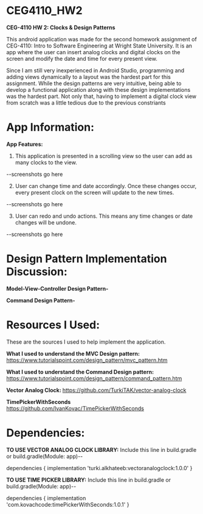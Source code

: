 # CEG4110_HW2

<b>CEG-4110 HW 2: Clocks & Design Patterns</b>

This android application was made for the second homework assignment of CEG-4110: Intro to Software Engineering at Wright State University. It is an app where the user can insert analog clocks and digital clocks on the screen and modify the date and time for every present view.

Since I am still very inexperienced in Android Studio, programming and adding views dynamically to a layout was the hardest part for this assignment. While the design patterns are very intuitive, being able to develop a functional application along with these design implementations was the hardest part. Not only that, having to implement a digital clock view from scratch was a little tedious due to the previous constriants

# App Information:

<b>App Features:</b>

1) This application is presented in a scrolling view so the user can add as many clocks to the view.

--screenshots go here

2) User can change time and date accordingly. Once these changes occur, every present clock on the screen will update to the new times.

--screenshots go here

3) User can redo and undo actions. This means any time changes or date changes will be undone.

--screenshots go here


# Design Pattern Implementation Discussion:

<b>Model-View-Controller Design Pattern-</b>


<b>Command Design Pattern-</b>



# Resources I Used:

These are the sources I used to help implement the application.

<b> What I used to understand the MVC Design pattern:</b>
https://www.tutorialspoint.com/design_pattern/mvc_pattern.htm

<b> What I used to understand the Command Design pattern:</b>
https://www.tutorialspoint.com/design_pattern/command_pattern.htm

<b>Vector Analog Clock: </b>
https://github.com/TurkiTAK/vector-analog-clock

<b> TimePickerWithSeconds </b>
https://github.com/IvanKovac/TimePickerWithSeconds


# Dependencies:
<b>TO USE VECTOR ANALOG CLOCK LIBRARY:</b>
Include this line in build.gradle or build.gradle(Module: app)--

dependencies {
implementation 'turki.alkhateeb:vectoranalogclock:1.0.0'
}


<b>TO USE TIME PICKER LIBRARY:</b>
Include this line in build.gradle or build.gradle(Module: app)--

dependencies {
implementation  'com.kovachcode:timePickerWithSeconds:1.0.1'
}


